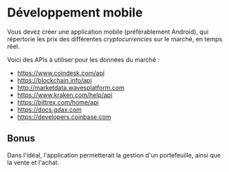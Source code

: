 # Développement mobile

Vous devez créer une application mobile (préférablement Android), qui répertorie
les prix des différentes *cryptocurrencies* sur le marché, en temps réel.

Voici des APIs à utiliser pour les données du marché :

* https://www.coindesk.com/api
* https://blockchain.info/api
* http://marketdata.wavesplatform.com
* https://www.kraken.com/help/api
* https://bittrex.com/home/api
* https://docs.gdax.com
* https://developers.coinbase.com

## Bonus

Dans l'idéal, l'application permetterait la gestion d'un portefeuille,
ainsi que la vente et l'achat.
